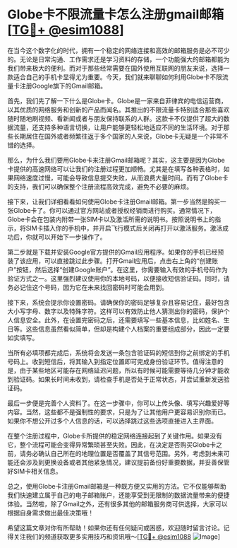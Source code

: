 # Globe卡不限流量卡怎么注册gmail邮箱[[TG💪+ @esim1088](https://t.me/s/esim1088)]

在当今这个数字化的时代，拥有一个稳定的网络连接和高效的邮箱服务是必不可少的。无论是日常沟通、工作需求还是学习资料的存储，一个功能强大的邮箱都能为我们带来极大的便利。而对于那些经常需要在国外使用互联网的朋友来说，选择一款适合自己的手机卡显得尤为重要。今天，我们就来聊聊如何利用Globe卡不限流量卡注册Google旗下的Gmail邮箱。

首先，我们先了解一下什么是Globe卡。Globe是一家来自菲律宾的电信运营商，以其优质的网络服务和创新的产品而闻名。其推出的不限流量卡特别适合那些喜欢随时随地刷视频、看新闻或者与朋友保持联系的人群。这款卡不仅提供了超大的数据流量，还支持多种语言切换，让用户能够更轻松地适应不同的生活环境。对于那些长期居住在国外或者频繁往返于多个国家的人来说，Globe卡无疑是一个非常不错的选择。

那么，为什么我们要用Globe卡来注册Gmail邮箱呢？其实，这主要是因为Globe卡提供的高速网络可以让我们的注册过程更加顺畅。尤其是在填写各种表格时，如果网络速度过慢，可能会导致信息提交失败，从而浪费大量时间。而有了Globe卡的支持，我们可以确保整个注册流程高效完成，避免不必要的麻烦。

接下来，让我们详细看看如何使用Globe卡注册Gmail邮箱。第一步当然是购买一张Globe卡了。你可以通过官方网站或者授权经销商进行购买。通常情况下，Globe卡会在包装内附带一张SIM卡以及激活所需的说明书。按照说明书上的指示，将SIM卡插入你的手机中，并开启飞行模式后关闭再打开以激活服务。激活成功后，你就可以开始下一步操作了。

第二步就是下载并安装Google官方提供的Gmail应用程序。如果你的手机已经预装了该应用，可以直接跳过此步骤。打开Gmail应用后，点击右上角的“创建账户”按钮，然后选择“创建Google账户”。在这里，你需要输入有效的手机号码作为验证方式之一。这里强烈建议使用你的本地号码，以便接收短信验证码。同时，请务必记住这个号码，因为它在未来找回密码时可能会用到。

接下来，系统会提示你设置密码。请确保你的密码足够复杂且容易记住，最好包含大小写字母、数字以及特殊字符。这样可以有效防止他人猜测出你的密码，保护个人信息安全。此外，在设置完密码之后，还需要填写一些基本信息，比如姓名、生日等。这些信息虽然看似简单，但却是构建个人档案的重要组成部分，因此一定要如实填写。

当所有必填项都完成后，系统将会发送一条包含验证码的短信到你之前绑定的手机号码上。收到短信后，将其输入到指定位置即可完成身份验证环节。值得注意的是，由于某些地区可能存在网络延迟问题，所以有时候可能需要等待几分钟才能收到验证码。如果长时间未收到，请检查手机是否处于正常状态，并尝试重新发送验证码。

最后一步便是完善个人资料了。在这一步骤中，你可以上传头像、填写兴趣爱好等内容。当然，这些都不是强制性的要求，只是为了让其他用户更容易识别你而已。如果你不想公开过多个人信息的话，可以选择跳过这些选项直接进入主界面。

在整个注册过程中，Globe卡所提供的稳定网络连接起到了关键作用。如果没有它，整个流程可能会变得异常繁琐甚至失败。因此，在决定是否购买Globe卡之前，请务必确认自己所在的地理位置是否覆盖了其信号范围。另外，考虑到未来可能还会涉及到更换设备或者其他紧急情况，建议提前备份好重要数据，并妥善保管好SIM卡相关信息。

总之，使用Globe卡注册Gmail邮箱是一种既方便又实用的方法。它不仅能够帮助我们快速建立属于自己的电子邮箱账户，还能享受到无限制的数据流量带来的便捷体验。当然啦，除了Gmail之外，还有很多其他的邮箱服务商可供选择，大家可以根据自身需求做出最佳决策哦！

希望这篇文章对你有所帮助！如果你还有任何疑问或困惑，欢迎随时留言讨论。记得关注我们的频道获取更多实用技巧和资讯哦～[[TG💪+ @esim1088](https://t.me/s/esim1088) ![Image](https://i.postimg.cc/4NQfJmqS/Snipaste-2025-05-13-00-14-12.png)]